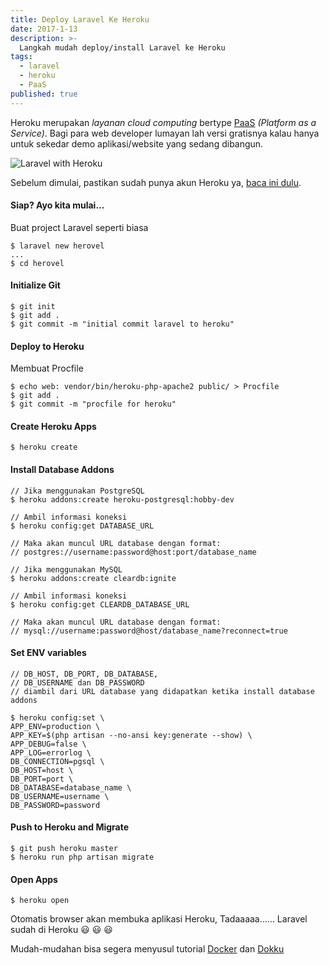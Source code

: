 ```yaml
---
title: Deploy Laravel Ke Heroku
date: 2017-1-13
description: >-
  Langkah mudah deploy/install Laravel ke Heroku  
tags:
  - laravel
  - heroku
  - PaaS
published: true
---
```


Heroku merupakan _layanan cloud computing_ bertype <a href="https://rizkimufrizal.github.io/heroku-sebagai-komputasi-modern/" target="_blank">PaaS</a> _(Platform as a Service)_. Bagi para web developer lumayan lah versi gratisnya kalau hanya untuk sekedar demo aplikasi/website yang sedang dibangun.

![Laravel with Heroku](https://raw.githubusercontent.com/khoerodin/khoerodin.github.io/master/assets/images/laravel_heroku.jpg "Laravel with Heroku")

Sebelum dimulai, pastikan sudah punya akun Heroku ya, [baca ini dulu](https://devcenter.heroku.com/articles/getting-started-with-php "baca ini dulu").

#### Siap? Ayo kita mulai...

Buat project Laravel seperti biasa

```
$ laravel new herovel
...
$ cd herovel
```

#### Initialize Git

```
$ git init
$ git add .
$ git commit -m "initial commit laravel to heroku"
```

#### Deploy to Heroku

Membuat Procfile

```
$ echo web: vendor/bin/heroku-php-apache2 public/ > Procfile
$ git add .
$ git commit -m "procfile for heroku"
```

#### Create Heroku Apps

```
$ heroku create
```

#### Install Database Addons

```
// Jika menggunakan PostgreSQL
$ heroku addons:create heroku-postgresql:hobby-dev

// Ambil informasi koneksi
$ heroku config:get DATABASE_URL

// Maka akan muncul URL database dengan format:
// postgres://username:password@host:port/database_name
```

```
// Jika menggunakan MySQL
$ heroku addons:create cleardb:ignite

// Ambil informasi koneksi
$ heroku config:get CLEARDB_DATABASE_URL

// Maka akan muncul URL database dengan format:
// mysql://username:password@host/database_name?reconnect=true
````

#### Set ENV variables

```
// DB_HOST, DB_PORT, DB_DATABASE, 
// DB_USERNAME dan DB_PASSWORD 
// diambil dari URL database yang didapatkan ketika install database addons

$ heroku config:set \
APP_ENV=production \
APP_KEY=$(php artisan --no-ansi key:generate --show) \
APP_DEBUG=false \
APP_LOG=errorlog \
DB_CONNECTION=pgsql \
DB_HOST=host \
DB_PORT=port \
DB_DATABASE=database_name \
DB_USERNAME=username \
DB_PASSWORD=password
```

#### Push to Heroku and Migrate

```
$ git push heroku master
$ heroku run php artisan migrate
```

#### Open Apps
```
$ heroku open
```
Otomatis browser akan membuka aplikasi Heroku,
Tadaaaaa...... Laravel sudah di Heroku :smiley: :smiley: :smiley:

Mudah-mudahan bisa segera menyusul tutorial <a href="https://www.docker.com/" target="_blank">Docker</a> dan <a href="http://dokku.viewdocs.io/dokku/" target="_blank">Dokku</a>